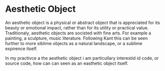 # Aesthetic Object

An aesthetic object is a physical or abstract object that is appreciated for its beauty or emotional impact, rather than for its utility or practical value. 
Traditionaly, aesthetic objects are socisted with fine arts. For example a painting, a sculpture, music literature. 
Following Kant this can be seen further to more siblime objects as a natural landscape, or a sublime expirence itself.

In my practivce a the aesthetic object i am particullary interestid id code, or source code, how can can seen as an easthetic object itself.
